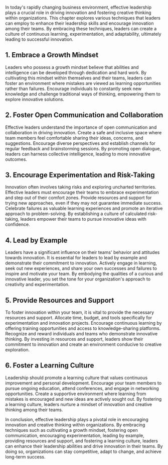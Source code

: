 
In today's rapidly changing business environment, effective leadership plays a crucial role in driving innovation and fostering creative thinking within organizations. This chapter explores various techniques that leaders can employ to enhance their leadership skills and encourage innovation among their teams. By embracing these techniques, leaders can create a culture of continuous learning, experimentation, and adaptability, ultimately leading to successful innovation.

1\. Embrace a Growth Mindset
---------------------------

Leaders who possess a growth mindset believe that abilities and intelligence can be developed through dedication and hard work. By cultivating this mindset within themselves and their teams, leaders can foster an environment where mistakes are viewed as learning opportunities rather than failures. Encourage individuals to constantly seek new knowledge and challenge traditional ways of thinking, empowering them to explore innovative solutions.

2\. Foster Open Communication and Collaboration
----------------------------------------------

Effective leaders understand the importance of open communication and collaboration in driving innovation. Create a safe and inclusive space where team members feel comfortable sharing their ideas, concerns, and suggestions. Encourage diverse perspectives and establish channels for regular feedback and brainstorming sessions. By promoting open dialogue, leaders can harness collective intelligence, leading to more innovative outcomes.

3\. Encourage Experimentation and Risk-Taking
--------------------------------------------

Innovation often involves taking risks and exploring uncharted territories. Effective leaders must encourage their teams to embrace experimentation and step out of their comfort zones. Provide resources and support for trying new approaches, even if they may not guarantee immediate success. Celebrate failures as valuable learning experiences and promote an iterative approach to problem-solving. By establishing a culture of calculated risk-taking, leaders empower their teams to pursue innovative ideas with confidence.

4\. Lead by Example
------------------

Leaders have a significant influence on their teams' behavior and attitudes towards innovation. It is essential for leaders to lead by example and demonstrate their commitment to innovation. Actively engage in learning, seek out new experiences, and share your own successes and failures to inspire and motivate your team. By embodying the qualities of a curious and innovative leader, you set the tone for your organization's approach to creativity and experimentation.

5\. Provide Resources and Support
--------------------------------

To foster innovation within your team, it is vital to provide the necessary resources and support. Allocate time, budget, and tools specifically for experimentation and innovation projects. Encourage continuous learning by offering training opportunities and access to knowledge-sharing platforms. Recognize and reward individuals and teams who demonstrate innovative thinking. By investing in resources and support, leaders show their commitment to innovation and create an environment conducive to creative exploration.

6\. Foster a Learning Culture
----------------------------

Leadership should promote a learning culture that values continuous improvement and personal development. Encourage your team members to pursue ongoing education, attend conferences, and engage in networking opportunities. Create a supportive environment where learning from mistakes is encouraged and new ideas are actively sought out. By fostering a learning culture, leaders nurture a mindset of innovation and creative thinking among their teams.

In conclusion, effective leadership plays a pivotal role in encouraging innovation and creative thinking within organizations. By embracing techniques such as cultivating a growth mindset, fostering open communication, encouraging experimentation, leading by example, providing resources and support, and fostering a learning culture, leaders can enhance their leadership abilities and drive innovation in their teams. By doing so, organizations can stay competitive, adapt to change, and achieve long-term success.
